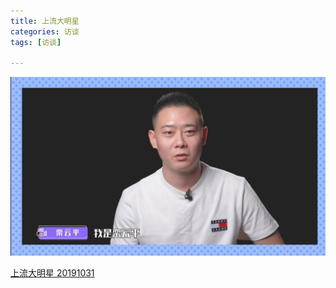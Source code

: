 ```yaml
---
title: 上流大明星
categories: 访谈
tags: [访谈]

---
```


![](https://raw.githubusercontent.com/rhenginium/image/main/Screenshot_20210325_000523.jpg)

[上流大明星 20191031](https://m.weibo.cn/6146072027/4433518815438452)